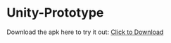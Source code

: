 # Unity-Prototype

Download the apk here to try it out:
<a href="AugImage.apk" download>Click to Download</a>
